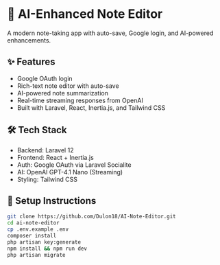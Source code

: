 # 🧠 AI-Enhanced Note Editor

A modern note-taking app with auto-save, Google login, and AI-powered enhancements.

## ✨ Features

- Google OAuth login
- Rich-text note editor with auto-save
- AI-powered note summarization
- Real-time streaming responses from OpenAI
- Built with Laravel, React, Inertia.js, and Tailwind CSS


## 🛠 Tech Stack

- Backend: Laravel 12
- Frontend: React + Inertia.js
- Auth: Google OAuth via Laravel Socialite
- AI: OpenAI GPT-4.1 Nano (Streaming)
- Styling: Tailwind CSS

## 🔧 Setup Instructions

```bash
git clone https://github.com/Dulon18/AI-Note-Editor.git
cd ai-note-editor
cp .env.example .env
composer install
php artisan key:generate
npm install && npm run dev
php artisan migrate
